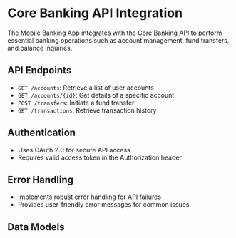 # Core Banking API Integration

The Mobile Banking App integrates with the Core Banking API to perform essential banking operations such as account management, fund transfers, and balance inquiries.

## API Endpoints

- `GET /accounts`: Retrieve a list of user accounts
- `GET /accounts/{id}`: Get details of a specific account
- `POST /transfers`: Initiate a fund transfer
- `GET /transactions`: Retrieve transaction history

## Authentication

- Uses OAuth 2.0 for secure API access
- Requires valid access token in the Authorization header

## Error Handling

- Implements robust error handling for API failures
- Provides user-friendly error messages for common issues

## Data Models